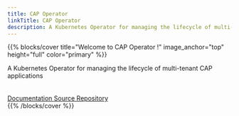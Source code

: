 ```yaml
---
title: CAP Operator
linkTitle: CAP Operator
description: A Kubernetes Operator for managing the lifecycle of multi-tenant CAP applications
---
```


{{% blocks/cover title="Welcome to CAP Operator !" image_anchor="top" height="full" color="primary" %}}
<div class="mx-auto">
	<span class="font-weight-bold">A Kubernetes Operator for managing the lifecycle of multi-tenant CAP applications</span><br><br><br>
	<a class="btn btn-lg btn-outline-info mr-3 mb-4" href="docs/">
		Documentation <i class="fas fa-arrow-alt-circle-right ml-2"></i>
	</a>
	<a class="btn btn-lg btn-outline-info mr-3 mb-4" href="https://github.com/sap/cap-operator">
		Source Repository <i class="fab fa-github ml-2 "></i>
	</a>
</div>
{{% /blocks/cover %}}